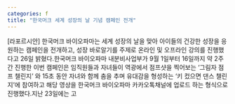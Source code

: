 ```yaml
---
categories: f
title: "한국머크 세계 성장의 날 기념 캠페인 전개"
---
```

[라포르시안] 한국머크 바이오파마는 세계 성장의 날을 맞아 아이들의 건강한 성장을 응원하는 캠페인을 전개하고, 성장 바로알기를 주제로 온라인 및 오프라인 강의를 진행했다고 26일 밝혔다.한국머크 바이오파마 내분비사업부가 9월 1일부터 16일까지 약 2주간 진행한 이번 캠페인은 임직원들과 자녀들이 역광에서 점프샷을 찍어보는 ‘그림자 점프 챌린지’ 와 15초 동안 자녀와 함께 춤을 추며 유대감을 형성하는 ‘키 컸으면 댄스 챌린지’에 참여하고 해당 영상을 한국머크 바이오파마 카카오톡채널에 업로드 하는 형식으로 진행했다.지난 23일에는 고